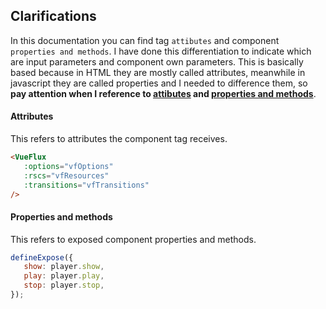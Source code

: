 ---
---

<ClientOnly>
   <DemoHome />
</ClientOnly>

## Clarifications

In this documentation you can find tag `attibutes` and component `properties and methods`. I have done this differentiation to indicate which are input parameters and component own parameters. This is basically based because in HTML they are mostly called attributes, meanwhile in javascript they are called properties and I needed to difference them, so **pay attention when I reference to <u>attibutes</u> and <u>properties and methods</u>**.

#### Attributes

This refers to attributes the component tag receives.

```html
<VueFlux
   :options="vfOptions"
   :rscs="vfResources"
   :transitions="vfTransitions"
/>
```

#### Properties and methods

This refers to exposed component properties and methods.

```js
defineExpose({
   show: player.show,
   play: player.play,
   stop: player.stop,
});
```
